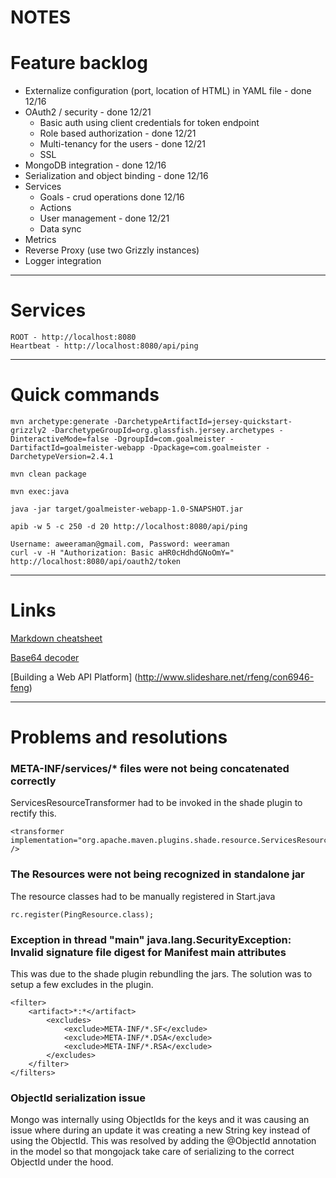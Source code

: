 NOTES
=====

# Feature backlog
* Externalize configuration (port, location of HTML) in YAML file - done 12/16
* OAuth2 / security - done 12/21
  * Basic auth using client credentials for token endpoint
  * Role based authorization - done 12/21
  * Multi-tenancy for the users - done 12/21
  * SSL
* MongoDB integration - done 12/16
* Serialization and object binding - done 12/16
* Services
  * Goals - crud operations done 12/16
  * Actions
  * User management - done 12/21
  * Data sync
* Metrics
* Reverse Proxy (use two Grizzly instances)
* Logger integration


---

# Services
```
ROOT - http://localhost:8080
Heartbeat - http://localhost:8080/api/ping
```


---

# Quick commands

```
mvn archetype:generate -DarchetypeArtifactId=jersey-quickstart-grizzly2 -DarchetypeGroupId=org.glassfish.jersey.archetypes -DinteractiveMode=false -DgroupId=com.goalmeister -DartifactId=goalmeister-webapp -Dpackage=com.goalmeister -DarchetypeVersion=2.4.1

mvn clean package

mvn exec:java

java -jar target/goalmeister-webapp-1.0-SNAPSHOT.jar

apib -w 5 -c 250 -d 20 http://localhost:8080/api/ping

Username: aweeraman@gmail.com, Password: weeraman
curl -v -H "Authorization: Basic aHR0cHdhdGNoOmY=" http://localhost:8080/api/oauth2/token
```

---

# Links
[Markdown cheatsheet](https://github.com/adam-p/markdown-here/wiki/Markdown-Cheatsheet)

[Base64 decoder](http://www.base64encode.org/)

[Building a Web API Platform] (http://www.slideshare.net/rfeng/con6946-feng)


---

# Problems and resolutions

### META-INF/services/* files were not being concatenated correctly
ServicesResourceTransformer had to be invoked in the shade plugin to rectify this.
```
<transformer implementation="org.apache.maven.plugins.shade.resource.ServicesResourceTransformer" />
```

### The Resources were not being recognized in standalone jar
The resource classes had to be manually registered in Start.java
```
rc.register(PingResource.class);
```

### Exception in thread "main" java.lang.SecurityException: Invalid signature file digest for Manifest main attributes
This was due to the shade plugin rebundling the jars. The solution was to setup a few excludes in the plugin.
```
<filter>
	<artifact>*:*</artifact>
		<excludes>
			<exclude>META-INF/*.SF</exclude>
			<exclude>META-INF/*.DSA</exclude>
			<exclude>META-INF/*.RSA</exclude>
		</excludes>
	</filter>
</filters>
```

### ObjectId serialization issue
Mongo was internally using ObjectIds for the keys and it was causing an issue where during an update it was creating a new String key instead of using the ObjectId. This was resolved by adding the @ObjectId annotation in the model so that mongojack take care of serializing to the correct ObjectId under the hood.
